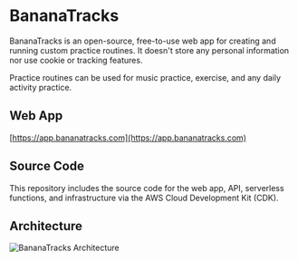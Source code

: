 # BananaTracks

BananaTracks is an open-source, free-to-use web app for creating and running custom practice routines. It doesn't store any personal information nor use cookie or tracking features.

Practice routines can be used for music practice, exercise, and any daily activity practice.

## Web App

[https://app.bananatracks.com](https://app.bananatracks.com)

## Source Code

This repository includes the source code for the web app, API, serverless functions, and infrastructure via the AWS Cloud Development Kit (CDK).

## Architecture

![BananaTracks Architecture](https://cdn.bananatracks.com/assets/architecture-20221216133339.svg)
